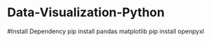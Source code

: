 # Data-Visualization-Python

#Install Dependency
pip install pandas matplotlib
pip install openpyxl
